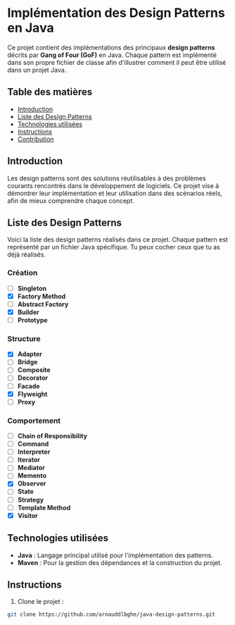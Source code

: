 # Implémentation des Design Patterns en Java

Ce projet contient des implémentations des principaux **design patterns** décrits par **Gang of Four (GoF)** en Java. Chaque pattern est implémenté dans son propre fichier de classe afin d'illustrer comment il peut être utilisé dans un projet Java.

## Table des matières

- [Introduction](#introduction)
- [Liste des Design Patterns](#liste-des-design-patterns)
- [Technologies utilisées](#technologies-utilisées)
- [Instructions](#instructions)
- [Contribution](#contribution)

## Introduction

Les design patterns sont des solutions réutilisables à des problèmes courants rencontrés dans le développement de logiciels. Ce projet vise à démontrer leur implémentation et leur utilisation dans des scénarios réels, afin de mieux comprendre chaque concept.

## Liste des Design Patterns

Voici la liste des design patterns réalisés dans ce projet. Chaque pattern est représenté par un fichier Java spécifique. Tu peux cocher ceux que tu as déjà réalisés.

### Création
- [ ] **Singleton**  
- [X] **Factory Method**  
- [ ] **Abstract Factory**  
- [X] **Builder**  
- [ ] **Prototype**  

### Structure
- [X] **Adapter**  
- [ ] **Bridge**  
- [ ] **Composite**  
- [ ] **Decorator**  
- [ ] **Facade**  
- [X] **Flyweight**  
- [ ] **Proxy**  

### Comportement
- [ ] **Chain of Responsibility**  
- [ ] **Command**  
- [ ] **Interpreter**  
- [ ] **Iterator**  
- [ ] **Mediator**  
- [ ] **Memento**  
- [X] **Observer**  
- [ ] **State**  
- [ ] **Strategy**  
- [ ] **Template Method**  
- [X] **Visitor**  

## Technologies utilisées

- **Java** : Langage principal utilisé pour l'implémentation des patterns.
- **Maven** : Pour la gestion des dépendances et la construction du projet.

## Instructions

1. Clone le projet :

```bash
git clone https://github.com/arnauddlbghe/java-design-patterns.git
```
